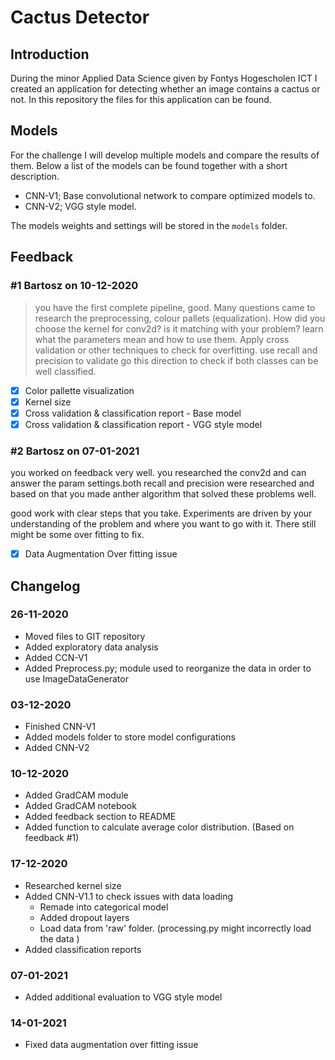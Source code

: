 # Cactus Detector
## Introduction
During the minor Applied Data Science given by Fontys Hogescholen ICT I created an application for detecting whether an image contains a cactus or not. In this repository the files for this application can be found.

## Models
For the challenge I will develop multiple models and compare the results of them. Below a list of the models can be found together with a short description.

- CNN-V1; Base convolutional network to compare optimized models to.
- CNN-V2; VGG style model.

The models weights and settings will be stored in the ```models``` folder. 

## Feedback

### #1 Bartosz on 10-12-2020
> you have the first complete pipeline, good. Many questions came to research the preprocessing, colour pallets (equalization). How did you choose the kernel for conv2d? is it matching with your problem? learn what the parameters mean and how to use them. Apply cross validation or other techniques to check for overfitting.  use recall and precision to validate go this direction to check if both classes can be well classified.

- [x] Color pallette visualization
- [x]  Kernel size
- [x]  Cross validation & classification report - Base model
- [X]  Cross validation & classification report - VGG style model

### #2 Bartosz on 07-01-2021
you worked on feedback very well. you researched the conv2d and can answer the param settings.both recall and precision were researched and based on that you made anther algorithm that solved these problems well.

good work with clear steps that you take. Experiments are driven by your understanding of the problem and where you want to go with it. There still might be some over fitting to fix.

- [X] Data Augmentation Over fitting issue

## Changelog

### 26-11-2020
- Moved files to GIT repository
- Added exploratory data analysis
- Added CCN-V1
- Added Preprocess.py; module used to reorganize the data in order to use ImageDataGenerator

### 03-12-2020
- Finished CNN-V1
- Added models folder to store model configurations
- Added CNN-V2

### 10-12-2020
- Added GradCAM module
- Added GradCAM notebook
- Added feedback section to README
- Added function to calculate average color distribution. (Based on feedback #1)

### 17-12-2020
- Researched kernel size
- Added CNN-V1.1 to check issues with data loading
  - Remade into categorical model
  - Added dropout layers
  - Load data from 'raw' folder. (processing.py might incorrectly load the data )
- Added classification reports

### 07-01-2021
- Added additional evaluation to VGG style model

### 14-01-2021
- Fixed data augmentation over fitting issue
